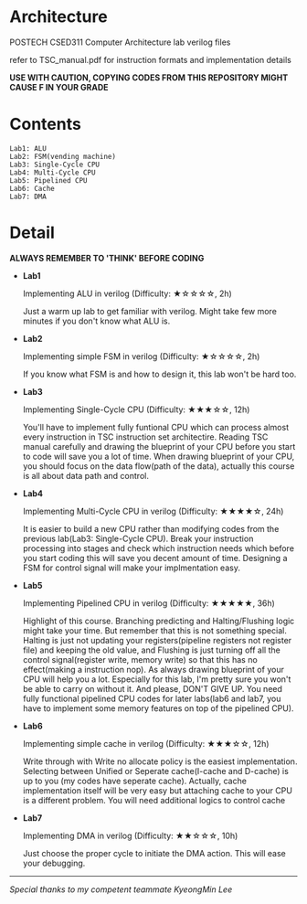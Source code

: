 # Architecture
POSTECH CSED311 Computer Architecture lab verilog files

refer to TSC_manual.pdf for instruction formats and implementation details

**USE WITH CAUTION, COPYING CODES FROM THIS REPOSITORY MIGHT CAUSE F IN YOUR GRADE** 

# Contents
    Lab1: ALU
    Lab2: FSM(vending machine)
    Lab3: Single-Cycle CPU
    Lab4: Multi-Cycle CPU
    Lab5: Pipelined CPU
    Lab6: Cache
    Lab7: DMA
    
# Detail


**ALWAYS REMEMBER TO 'THINK' BEFORE CODING**


+ **Lab1**

    Implementing ALU in verilog (Difficulty: ★☆☆☆☆, 2h)
    
    Just a warm up lab to get familiar with verilog. Might take few more minutes if you don't know what ALU is.
    
    
+ **Lab2**

    Implementing simple FSM in verilog (Difficulty:  ★☆☆☆☆, 2h)
    
    If you know what FSM is and how to design it, this lab won't be hard too.
    
    
+ **Lab3**

    Implementing Single-Cycle CPU (Difficulty:  ★★★☆☆, 12h)
    
    You'll have to implement fully funtional CPU which can process almost every instruction in TSC instruction set architectire. 
    Reading TSC manual carefully and drawing the blueprint of your CPU before you start to code will save you a lot of time. 
    When drawing blueprint of your CPU, you should focus on the data flow(path of the data), actually this course is all about data path and control.


+ **Lab4**

    Implementing Multi-Cycle CPU in verilog (Difficulty:  ★★★★☆, 24h)
    
    It is easier to build a new CPU rather than modifying codes from the previous lab(Lab3: Single-Cycle CPU).
    Break your instruction processing into stages and check which instruction needs which before you start coding this will save you decent amount of time.
    Designing a FSM for control signal will make your implmentation easy.
    
+ **Lab5**

    Implementing Pipelined CPU in verilog (Difficulty:  ★★★★★, 36h)
    
    Highlight of this course. Branching predicting and Halting/Flushing logic might take your time. But remember that this is not something special.
    Halting is just not updating your registers(pipeline registers not register file) and keeping the old value, 
    and Flushing is just turning off all the control signal(register write, memory write) so that this has no effect(making a instruction nop).
    As always drawing blueprint of your CPU will help you a lot. Especially for this lab, I'm pretty sure you won't be able to carry on without it.
    And please, DON'T GIVE UP. You need fully functional pipelined CPU codes for later labs(lab6 and lab7, you have to implement some memory features on top of the pipelined CPU).
    
    
+ **Lab6**

    Implementing simple cache in verilog (Difficulty:  ★★★☆☆, 12h)
    
    Write through with Write no allocate policy is the easiest implementation. 
    Selecting between Unified or Seperate cache(I-cache and D-cache) is up to you (my codes have seperate cache).
    Actually, cache implementation itself will be very easy but attaching cache to your CPU is a different problem. 
    You will need additional logics to control cache
    
    
+ **Lab7**

    Implementing DMA in verilog (Difficulty:  ★★☆☆☆, 10h)
    
    Just choose the proper cycle to initiate the DMA action. This will ease your debugging.
    
***    
 *_Special thanks to my competent teammate KyeongMin Lee_*  
    
